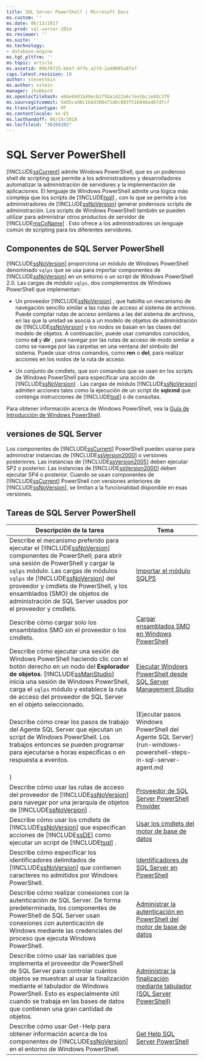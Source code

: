 ```yaml
---
title: SQL Server PowerShell | Microsoft Docs
ms.custom: ''
ms.date: 06/13/2017
ms.prod: sql-server-2014
ms.reviewer: ''
ms.suite: ''
ms.technology:
- database-engine
ms.tgt_pltfrm: ''
ms.topic: article
ms.assetid: 89b70725-bbe7-4ffe-a27d-2a40005a97e7
caps.latest.revision: 10
author: stevestein
ms.author: sstein
manager: jhubbard
ms.openlocfilehash: e66e94d1b49ecb275ba1422a6c7ee16c1eddc3f0
ms.sourcegitcommit: 5dd5cad0c1bbd308471d6c885f516948ad67dfcf
ms.translationtype: MT
ms.contentlocale: es-ES
ms.lasthandoff: 06/19/2018
ms.locfileid: "36204202"
---
```

# <a name="sql-server-powershell"></a>SQL Server PowerShell
  [!INCLUDE[ssCurrent](../includes/sscurrent-md.md)] admite Windows PowerShell, que es un poderoso shell de scripting que permite a los administradores y desarrolladores automatizar la administración de servidores y la implementación de aplicaciones. El lenguaje de Windows PowerShell admite una lógica más compleja que los scripts de [!INCLUDE[tsql](../includes/tsql-md.md)] , con lo que se permite a los administradores de [!INCLUDE[ssNoVersion](../includes/ssnoversion-md.md)] generar poderosos scripts de administración. Los scripts de Windows PowerShell también se pueden utilizar para administrar otros productos de servidor de [!INCLUDE[msCoName](../includes/msconame-md.md)] . Esto ofrece a los administradores un lenguaje común de scripting para los diferentes servidores.  
  
## <a name="sql-server-powershell-components"></a>Componentes de SQL Server PowerShell  
 [!INCLUDE[ssNoVersion](../includes/ssnoversion-md.md)] proporciona un módulo de Windows PowerShell denominado `sqlps` que se usa para importar componentes de [!INCLUDE[ssNoVersion](../includes/ssnoversion-md.md)] en un entorno o un script de Windows PowerShell 2.0. Las cargas de módulo `sqlps`, dos complementos de Windows PowerShell que implementan:  
  
-   Un proveedor [!INCLUDE[ssNoVersion](../includes/ssnoversion-md.md)] , que habilita un mecanismo de navegación sencillo similar a las rutas de acceso al sistema de archivos. Puede compilar rutas de acceso similares a las del sistema de archivos, en las que la unidad se asocia a un modelo de objetos de administración de [!INCLUDE[ssNoVersion](../includes/ssnoversion-md.md)] y los nodos se basan en las clases del modelo de objetos. A continuación, puede usar comandos conocidos, como **cd** y **dir** , para navegar por las rutas de acceso de modo similar a como se navega por las carpetas en una ventana del símbolo del sistema. Puede usar otros comandos, como **ren** o **del**, para realizar acciones en los nodos de la ruta de acceso.  
  
-   Un conjunto de cmdlets, que son comandos que se usan en los scripts de Windows PowerShell para especificar una acción de [!INCLUDE[ssNoVersion](../includes/ssnoversion-md.md)] . Las cargas de módulo [!INCLUDE[ssNoVersion](../includes/ssnoversion-md.md)] admiten acciones tales como la ejecución de un script de **sqlcmd** que contenga instrucciones de [!INCLUDE[tsql](../includes/tsql-md.md)] o de consultas.  
  
 Para obtener información acerca de Windows PowerShell, vea la [Guía de Introducción de Windows PowerShell](http://msdn.microsoft.com/library/hh857337.aspx).  
  
## <a name="sql-server-versions"></a>versiones de SQL Server  
 Los componentes de [!INCLUDE[ssCurrent](../includes/sscurrent-md.md)] PowerShell pueden usarse para administrar instancias de [!INCLUDE[ssVersion2000](../includes/ssversion2000-md.md)] o versiones posteriores. Las instancias de [!INCLUDE[ssVersion2005](../includes/ssversion2005-md.md)] deben ejecutar SP2 o posterior. Las instancias de [!INCLUDE[ssVersion2000](../includes/ssversion2000-md.md)] deben ejecutar SP4 o posterior. Cuando se usan componentes de [!INCLUDE[ssCurrent](../includes/sscurrent-md.md)] PowerShell con versiones anteriores de [!INCLUDE[ssNoVersion](../includes/ssnoversion-md.md)], se limitan a la funcionalidad disponible en esas versiones.  
  
## <a name="sql-server-powershell-tasks"></a>Tareas de SQL Server PowerShell  
  
|Descripción de la tarea|Tema|  
|----------------------|-----------|  
|Describe el mecanismo preferido para ejecutar el [!INCLUDE[ssNoVersion](../includes/ssnoversion-md.md)] componentes de PowerShell; para abrir una sesión de PowerShell y cargar la `sqlps` módulo. Las cargas de módulos `sqlps` de [!INCLUDE[ssNoVersion](../includes/ssnoversion-md.md)] del proveedor y cmdlets de PowerShell, y los ensamblados (SMO) de objetos de administración de SQL Server usados por el proveedor y cmdlets.|[Importar el módulo SQLPS](../database-engine/import-the-sqlps-module.md)|  
|Describe cómo cargar solo los ensamblados SMO sin el proveedor o los cmdlets.|[Cargar ensamblados SMO en Windows PowerShell](load-the-smo-assemblies-in-windows-powershell.md)|  
|Describe cómo ejecutar una sesión de Windows PowerShell haciendo clic con el botón derecho en un nodo del **Explorador de objetos**. [!INCLUDE[ssManStudio](../includes/ssmanstudio-md.md)] inicia una sesión de Windows PowerShell, carga el `sqlps` módulo y establece la ruta de acceso del proveedor de SQL Server en el objeto seleccionado.|[Ejecutar Windows PowerShell desde SQL Server Management Studio](run-windows-powershell-from-sql-server-management-studio.md)|  
|Describe cómo crear los pasos de trabajo del Agente SQL Server que ejecutan un script de Windows PowerShell. Los trabajos entonces se pueden programar para ejecutarse a horas específicas o en respuesta a eventos.|[Ejecutar pasos Windows PowerShell del Agente SQL Server] (run-windows-powershell-steps-in-sql-server-agent.md
)|  
|Describe cómo usar las rutas de acceso del proveedor de [!INCLUDE[ssNoVersion](../includes/ssnoversion-md.md)] para navegar por una jerarquía de objetos de [!INCLUDE[ssNoVersion](../includes/ssnoversion-md.md)] .|[Proveedor de SQL Server PowerShell Provider](sql-server-powershell-provider.md)|  
|Describe cómo usar los cmdlets de [!INCLUDE[ssNoVersion](../includes/ssnoversion-md.md)] que especifican acciones de [!INCLUDE[ssDE](../includes/ssde-md.md)] como ejecutar un script de [!INCLUDE[tsql](../includes/tsql-md.md)] .|[Usar los cmdlets del motor de base de datos](../database-engine/use-the-database-engine-cmdlets.md)|  
|Describe cómo especificar los identificadores delimitados de [!INCLUDE[ssNoVersion](../includes/ssnoversion-md.md)] que contienen caracteres no admitidos por Windows PowerShell.|[Identificadores de SQL Server en PowerShell](sql-server-identifiers-in-powershell.md)|  
|Describe cómo realizar conexiones con la autenticación de SQL Server. De forma predeterminada, los componentes de PowerShell de SQL Server usan conexiones con autenticación de Windows mediante las credenciales del proceso que ejecuta Windows PowerShell.|[Administrar la autenticación en PowerShell del motor de base de datos](manage-authentication-in-database-engine-powershell.md)|  
|Describe cómo usar las variables que implementa el proveedor de PowerShell de SQL Server para controlar cuántos objetos se muestran al usar la finalización mediante el tabulador de Windows PowerShell. Esto es especialmente útil cuando se trabaja en las bases de datos que contienen una gran cantidad de objetos.|[Administrar la finalización mediante tabulador &#40;SQL Server PowerShell&#41;](manage-tab-completion-sql-server-powershell.md)|  
|Describe cómo usar Get-Help para obtener información acerca de los componentes de [!INCLUDE[ssNoVersion](../includes/ssnoversion-md.md)] en el entorno de Windows PowerShell.|[Get Help SQL Server PowerShell](../database-engine/get-help-sql-server-powershell.md)|  
  
  